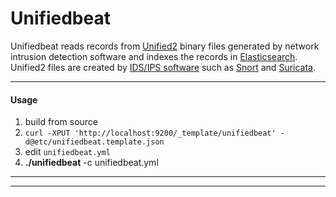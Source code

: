 # Unifiedbeat

Unifiedbeat reads records from [Unified2](http://manual.snort.org/node44.html) binary files generated by network intrusion detection software and indexes the records in [Elasticsearch](https://www.elastic.co/).
Unified2 files are created by [IDS/IPS software](https://en.wikipedia.org/wiki/Intrusion_prevention_system)
such as [Snort](https://www.snort.org/) and [Suricata](http://suricata-ids.org/).

***

#### Usage

1. build from source
1. ```curl -XPUT 'http://localhost:9200/_template/unifiedbeat' -d@etc/unifiedbeat.template.json```
1. edit ```unifiedbeat.yml```
1. **./unifiedbeat** -c unifiedbeat.yml

***
***
